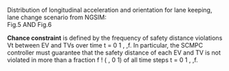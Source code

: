 Distribution of longitudinal acceleration and orientation for lane keeping, lane change scenario from NGSIM:\
Fig.5 AND Fig.6

__Chance constraint__ is defined by the frequency of safety distance violations Vt between EV and TVs over time t = 0 1 , ,f. In particular, the SCMPC controller must guarantee that the safety distance of each EV and TV is not violated in more than a fraction f ! ( , 0 1) of all time steps t = 0 1 , ,f.
